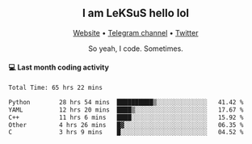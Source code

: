 <h2 align="center">I am LeKSuS hello lol</h2>
<div align="center">
  <a href="https://leksus.net">Website</a> •
  <a href="https://t.me/leksus_was_here">Telegram channel</a> •
  <a href="https://twitter.com/___LeKSuS___">Twitter</a>
</div>
<p align="center">So yeah, I code. Sometimes.</p>

#### :computer: Last month coding activity
<!--START_SECTION:waka-->

```txt
Total Time: 65 hrs 22 mins

Python        28 hrs 54 mins  ██████████▒░░░░░░░░░░░░░░   41.42 %
YAML          12 hrs 20 mins  ████▒░░░░░░░░░░░░░░░░░░░░   17.67 %
C++           11 hrs 6 mins   ████░░░░░░░░░░░░░░░░░░░░░   15.92 %
Other         4 hrs 26 mins   █▓░░░░░░░░░░░░░░░░░░░░░░░   06.35 %
C             3 hrs 9 mins    █░░░░░░░░░░░░░░░░░░░░░░░░   04.52 %
```

<!--END_SECTION:waka-->

<!-- flag{4_l0t_0f_1nter35t1ng_th1ng5_4r3_1n_publ1c_d0m41n} -->
